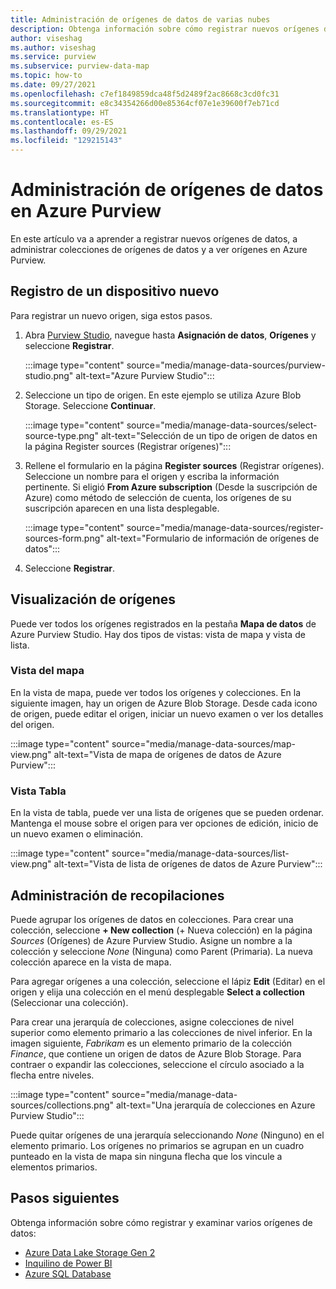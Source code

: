 ```yaml
---
title: Administración de orígenes de datos de varias nubes
description: Obtenga información sobre cómo registrar nuevos orígenes de datos, administrar colecciones de orígenes de datos y ver orígenes en Azure Purview.
author: viseshag
ms.author: viseshag
ms.service: purview
ms.subservice: purview-data-map
ms.topic: how-to
ms.date: 09/27/2021
ms.openlocfilehash: c7ef1849859dca48f5d2489f2ac8668c3cd0fc31
ms.sourcegitcommit: e8c34354266d00e85364cf07e1e39600f7eb71cd
ms.translationtype: HT
ms.contentlocale: es-ES
ms.lasthandoff: 09/29/2021
ms.locfileid: "129215143"
---
```

# <a name="manage-data-sources-in-azure-purview"></a>Administración de orígenes de datos en Azure Purview

En este artículo va a aprender a registrar nuevos orígenes de datos, a administrar colecciones de orígenes de datos y a ver orígenes en Azure Purview.

## <a name="register-a-new-source"></a>Registro de un dispositivo nuevo

Para registrar un nuevo origen, siga estos pasos.

1. Abra [Purview Studio](https://web.purview.azure.com/resource/), navegue hasta **Asignación de datos**, **Orígenes** y seleccione **Registrar**.

   :::image type="content" source="media/manage-data-sources/purview-studio.png" alt-text="Azure Purview Studio":::

1. Seleccione un tipo de origen. En este ejemplo se utiliza Azure Blob Storage. Seleccione **Continuar**.

   :::image type="content" source="media/manage-data-sources/select-source-type.png" alt-text="Selección de un tipo de origen de datos en la página Register sources (Registrar orígenes)":::

2. Rellene el formulario en la página **Register sources** (Registrar orígenes). Seleccione un nombre para el origen y escriba la información pertinente. Si eligió **From Azure subscription** (Desde la suscripción de Azure) como método de selección de cuenta, los orígenes de su suscripción aparecen en una lista desplegable.

   :::image type="content" source="media/manage-data-sources/register-sources-form.png" alt-text="Formulario de información de orígenes de datos":::

3. Seleccione **Registrar**.

## <a name="view-sources"></a>Visualización de orígenes

Puede ver todos los orígenes registrados en la pestaña **Mapa de datos** de Azure Purview Studio. Hay dos tipos de vistas: vista de mapa y vista de lista.

### <a name="map-view"></a>Vista del mapa

En la vista de mapa, puede ver todos los orígenes y colecciones. En la siguiente imagen, hay un origen de Azure Blob Storage. Desde cada icono de origen, puede editar el origen, iniciar un nuevo examen o ver los detalles del origen.

:::image type="content" source="media/manage-data-sources/map-view.png" alt-text="Vista de mapa de orígenes de datos de Azure Purview":::

### <a name="table-view"></a>Vista Tabla

En la vista de tabla, puede ver una lista de orígenes que se pueden ordenar. Mantenga el mouse sobre el origen para ver opciones de edición, inicio de un nuevo examen o eliminación.

:::image type="content" source="media/manage-data-sources/list-view.png" alt-text="Vista de lista de orígenes de datos de Azure Purview":::

## <a name="manage-collections"></a>Administración de recopilaciones

Puede agrupar los orígenes de datos en colecciones. Para crear una colección, seleccione **+ New collection** (+ Nueva colección) en la página *Sources* (Orígenes) de Azure Purview Studio. Asigne un nombre a la colección y seleccione *None* (Ninguna) como Parent (Primaria). La nueva colección aparece en la vista de mapa.

Para agregar orígenes a una colección, seleccione el lápiz **Edit** (Editar) en el origen y elija una colección en el menú desplegable **Select a collection** (Seleccionar una colección).

Para crear una jerarquía de colecciones, asigne colecciones de nivel superior como elemento primario a las colecciones de nivel inferior. En la imagen siguiente, *Fabrikam* es un elemento primario de la colección *Finance*, que contiene un origen de datos de Azure Blob Storage. Para contraer o expandir las colecciones, seleccione el círculo asociado a la flecha entre niveles.

:::image type="content" source="media/manage-data-sources/collections.png" alt-text="Una jerarquía de colecciones en Azure Purview Studio":::

Puede quitar orígenes de una jerarquía seleccionando *None* (Ninguno) en el elemento primario. Los orígenes no primarios se agrupan en un cuadro punteado en la vista de mapa sin ninguna flecha que los vincule a elementos primarios.

## <a name="next-steps"></a>Pasos siguientes

Obtenga información sobre cómo registrar y examinar varios orígenes de datos:

* [Azure Data Lake Storage Gen 2](register-scan-adls-gen2.md)
* [Inquilino de Power BI](register-scan-power-bi-tenant.md)
* [Azure SQL Database](register-scan-azure-sql-database.md)

